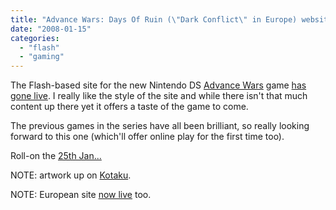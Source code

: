 ```yaml
---
title: "Advance Wars: Days Of Ruin (\"Dark Conflict\" in Europe) website goes live"
date: "2008-01-15"
categories: 
  - "flash"
  - "gaming"
---
```


The Flash-based site for the new Nintendo DS [Advance Wars](http://en.wikipedia.org/wiki/Advance_Wars:_Days_of_Ruin) game [has gone live](http://www.advancewars.com/). I really like the style of the site and while there isn't that much content up there yet it offers a taste of the game to come.

The previous games in the series have all been brilliant, so really looking forward to this one (which'll offer online play for the first time too).

Roll-on the [25th Jan...](http://www.play.com/Games/DS/4-/3594196/Advance-Wars-Dark-Conflict/Product.html)

NOTE: artwork up on [Kotaku](http://kotaku.com/gaming/gallery/advance-wars-days-of-ruin-artworkfashion-show-334875.php).

NOTE: European site [now live](http://www.nintendo.co.uk/NOE/en_GB/games/nds/advance_wars_dark_conflict_3188.html) too.
